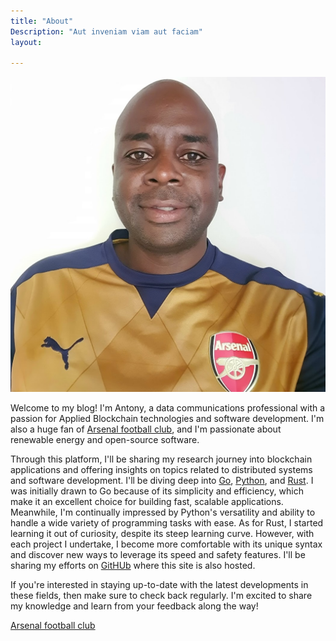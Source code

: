```yaml
---
title: "About"
Description: "Aut inveniam viam aut faciam"
layout: 
    
---
```


![Antony Mapfumo](/img/ants-golden-arsenal.jpg#about_image "Antony Mapfumo")

Welcome to my blog! I'm Antony, a data communications professional with a passion for Applied Blockchain technologies and software development. I'm also a huge fan of [Arsenal football club](https://www.arsenal.com/), and I'm passionate about renewable energy and open-source software.

Through this platform, I'll be sharing my research journey into blockchain applications and offering insights on topics related to distributed systems and software development. I'll be diving deep into [Go](http://golang.org), [Python](https://www.python.org/), and [Rust](https://www.rust-lang.org/). I was initially drawn to Go because of its simplicity and efficiency, which make it an excellent choice for building fast, scalable applications. Meanwhile, I'm continually impressed by Python's versatility and ability to handle a wide variety of programming tasks with ease. As for Rust, I started learning it out of curiosity, despite its steep learning curve. However, with each project I undertake, I become more comfortable with its unique syntax and discover new ways to leverage its speed and safety features. I'll be sharing my efforts on [GitHUb](https://github.com/mapfumo) where this site is also hosted.

If you're interested in staying up-to-date with the latest developments in these fields, then make sure to check back regularly. I'm excited to share my knowledge and learn from your feedback along the way!

[Arsenal football club](https://www.arsenal.com/)
